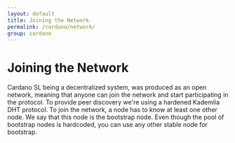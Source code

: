 ```yaml
---
layout: default
title: Joining the Network
permalink: /cardano/network/
group: cardano
---
```

# Joining the Network

Cardano SL being a decentralized system, was produced as an open
network, meaning that anyone can join the network and start
participating in the protocol. To provide peer discovery we're using
a hardened Kademlia DHT protocol. To join the network, a node has to know
at least one other node. We say that this node is the bootstrap node. Even
though the pool of bootstrap nodes is hardcoded, you can use any other
stable node for bootstrap.
